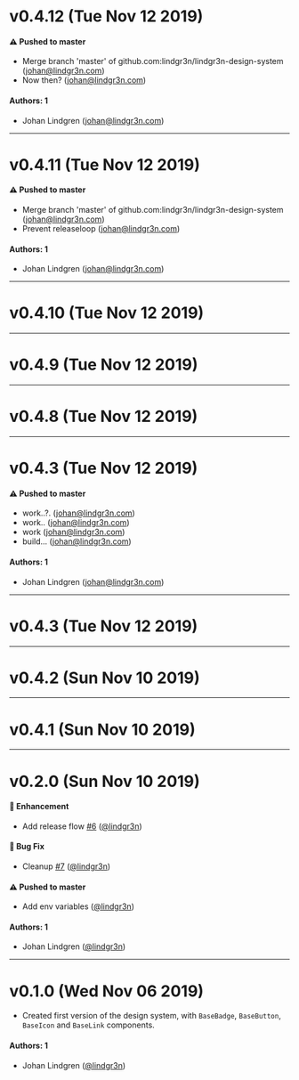 # v0.4.12 (Tue Nov 12 2019)

#### ⚠️  Pushed to master

- Merge branch 'master' of github.com:lindgr3n/lindgr3n-design-system  (johan@lindgr3n.com)
- Now then?  (johan@lindgr3n.com)

#### Authors: 1

- Johan Lindgren (johan@lindgr3n.com)

---

# v0.4.11 (Tue Nov 12 2019)

#### ⚠️  Pushed to master

- Merge branch 'master' of github.com:lindgr3n/lindgr3n-design-system  (johan@lindgr3n.com)
- Prevent releaseloop  (johan@lindgr3n.com)

#### Authors: 1

- Johan Lindgren (johan@lindgr3n.com)

---

# v0.4.10 (Tue Nov 12 2019)



---

# v0.4.9 (Tue Nov 12 2019)



---

# v0.4.8 (Tue Nov 12 2019)



---

# v0.4.3 (Tue Nov 12 2019)

#### ⚠️  Pushed to master

- work..?.  (johan@lindgr3n.com)
- work..  (johan@lindgr3n.com)
- work  (johan@lindgr3n.com)
- build...  (johan@lindgr3n.com)

#### Authors: 1

- Johan Lindgren (johan@lindgr3n.com)

---

# v0.4.3 (Tue Nov 12 2019)



---

# v0.4.2 (Sun Nov 10 2019)



---

# v0.4.1 (Sun Nov 10 2019)



---

# v0.2.0 (Sun Nov 10 2019)

#### 🚀  Enhancement

- Add release flow [#6](https://github.com/lindgr3n/lindgr3n-design-system/pull/6) ([@lindgr3n](https://github.com/lindgr3n))

#### 🐛  Bug Fix

- Cleanup [#7](https://github.com/lindgr3n/lindgr3n-design-system/pull/7) ([@lindgr3n](https://github.com/lindgr3n))

#### ⚠️  Pushed to master

- Add env variables  ([@lindgr3n](https://github.com/lindgr3n))

#### Authors: 1

- Johan Lindgren ([@lindgr3n](https://github.com/lindgr3n))

---

# v0.1.0 (Wed Nov 06 2019)

- Created first version of the design system, with `BaseBadge`, `BaseButton`, `BaseIcon` and `BaseLink` components.

#### Authors: 1

- Johan Lindgren ([@lindgr3n](https://github.com/lindgr3n))
